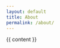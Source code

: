 ```yaml
---
layout: default
title: About
permalink: /about/
---
```


<div class ="container-fluid">
        {{ content }}
</div>